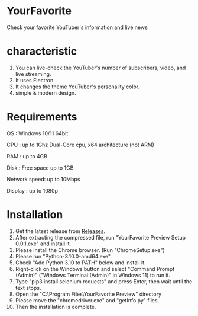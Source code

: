 # YourFavorite
Check your favorite YouTuber's information and live news

# characteristic
1. You can live-check the YouTuber's number of subscribers, video, and live streaming.
2. It uses Electron.
3. It changes the theme YouTuber's personality color.
4. simple & modern design.

# Requirements
OS : Windows 10/11 64bit

CPU : up to 1Ghz Dual-Core cpu, x64 architecture (not ARM)

RAM : up to 4GB

Disk : Free space up to 1GB

Network speed: up to 10Mbps

Display : up to 1080p

# Installation
1. Get the latest release from [Releases](https://github.com/cottons-kr/YourFavorite/releases).
2. After extracting the compressed file, run "YourFavorite Preview Setup 0.0.1.exe" and install it.
3. Please install the Chrome browser. (Run "ChromeSetup.exe")
4. Please run "Python-3.10.0-amd64.exe".
5. Check "Add Python 3.10 to PATH" below and install it.
6. Right-click on the Windows button and select "Command Prompt (Admin)" ("Windows Terminal (Admin)" in Windows 11) to run it.
7. Type "pip3 install selenium requests" and press Enter, then wait until the text stops.
8. Open the "C:\Program Files\YourFavorite Preview" directory
9. Please move the "chromedriver.exe" and "getInfo.py" files.
10. Then the installation is complete.
